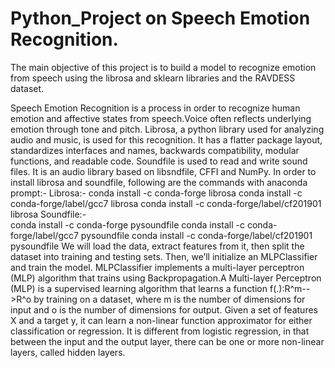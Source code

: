 # Python_Project on Speech Emotion Recognition.
The main objective of this project is to build a model to recognize emotion from speech using the librosa and sklearn libraries and the RAVDESS dataset.


Speech Emotion Recognition is a process in order to recognize human emotion and affective states from speech.Voice often reflects underlying emotion through tone and pitch.
Librosa, a python library used for analyzing audio and music, is used for this recognition. It has a flatter package layout, standardizes interfaces and names, backwards compatibility, modular functions, and readable code. Soundfile is used to read and write sound files. It is an audio library based on libsndfile, CFFI and NumPy.
In order to install librosa and soundfile, following are the commands with anaconda prompt:-
  Librosa:-
     conda install -c conda-forge librosa
     conda install -c conda-forge/label/gcc7 librosa
     conda install -c conda-forge/label/cf201901 librosa
  Soundfile:-   
     conda install -c conda-forge pysoundfile
     conda install -c conda-forge/label/gcc7 pysoundfile
     conda install -c conda-forge/label/cf201901 pysoundfile
We will load the data, extract features from it, then split the dataset into training and testing sets. Then, we’ll initialize an MLPClassifier and train the model.
MLPClassifier implements a multi-layer perceptron (MLP) algorithm that trains using Backpropagation.A Multi-layer Perceptron (MLP) is a supervised learning algorithm that learns a function f(.):R^m-->R^o by training on a dataset, where m is the number of dimensions for input and  o is the number of dimensions for output. Given a set of features X and a target y, it can learn a non-linear function approximator for either classification or regression. It is different from logistic regression, in that between the input and the output layer, there can be one or more non-linear layers, called hidden layers.
